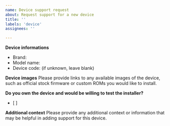 ```yaml
---
name: Device support request
about: Request support for a new device
title: ''
labels: 'device'
assignees: ''

---
```


**Device informations**
- Brand: 
- Model name: 
- Device code: (if unknown, leave blank)

**Device images**
Please provide links to any available images of the device, such as official stock firmware or custom ROMs you would like to install.

**Do you own the device and would be willing to test the installer?**
- [ ]

**Additional context**
Please provide any additional context or information that may be helpful in adding support for this device.
